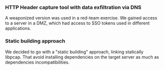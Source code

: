 ### HTTP Header capture tool with data exfiltration via DNS

A weaponized version was used in a red-team exercise. We gained access to a server in a DMZ, which had access to SSO tokens used in different applications.

### Static building approach

We decided to go with a "static building" approach, linking statically libpcap. That avoid installing dependencies on the target server as much as dependencies incompatibilities. 
